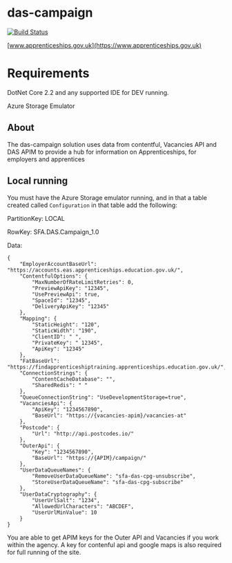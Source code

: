 # das-campaign

[![Build Status](https://sfa-gov-uk.visualstudio.com/Digital%20Apprenticeship%20Service/_apis/build/status/das-campaign)](https://sfa-gov-uk.visualstudio.com/Digital%20Apprenticeship%20Service/_build/latest?definitionId=1232)

[www.apprenticeships.gov.uk](https://www.apprenticeships.gov.uk)

# Requirements

DotNet Core 2.2 and any supported IDE for DEV running.

Azure Storage Emulator

## About

The das-campaign solution uses data from contentful, Vacancies API and DAS APIM to provide a hub for information on Apprenticeships, for employers and apprentices

## Local running

You must have the Azure Storage emulator running, and in that a table created called `Configuration` in that table add the following:

PartitionKey: LOCAL

RowKey: SFA.DAS.Campaign_1.0

Data:
```
{
    "EmployerAccountBaseUrl": "https://accounts.eas.apprenticeships.education.gov.uk/",
    "ContentfulOptions": {
        "MaxNumberOfRateLimitRetries": 0,
        "PreviewApiKey": "12345",
        "UsePreviewApi": true,
        "SpaceId": "12345",
        "DeliveryApiKey": "12345"
    },
    "Mapping": {
        "StaticHeight": "120",
        "StaticWidth": "190",
        "ClientID": " ",
        "PrivateKey": " 12345",
        "ApiKey": "12345"
    },
    "FatBaseUrl": "https://findapprenticeshiptraining.apprenticeships.education.gov.uk/",
    "ConnectionStrings": {
        "ContentCacheDatabase": "",
        "SharedRedis": " "
    },
    "QueueConnectionString": "UseDevelopmentStorage=true",
    "VacanciesApi": {
        "ApiKey": "1234567890",
        "BaseUrl": "https://{vacancies-apim}/vacancies-at"
    },
    "Postcode": {
        "Url": "http://api.postcodes.io/"
    },
    "OuterApi": {
        "Key": "1234567890",
        "BaseUrl": "https://{APIM}/campaign/"
    },
    "UserDataQueueNames": {
        "RemoveUserDataQueueName": "sfa-das-cpg-unsubscribe",
        "StoreUserDataQueueName": "sfa-das-cpg-subscribe"
    },
    "UserDataCryptography": {
        "UserUrlSalt": "1234",
        "AllowedUrlCharacters": "ABCDEF",
        "UserUrlMinValue": 10
    }
}

```

You are able to get APIM keys for the Outer API and Vacancies if you work within the agency. A key for contenful api and google maps is also required for full running of the site.